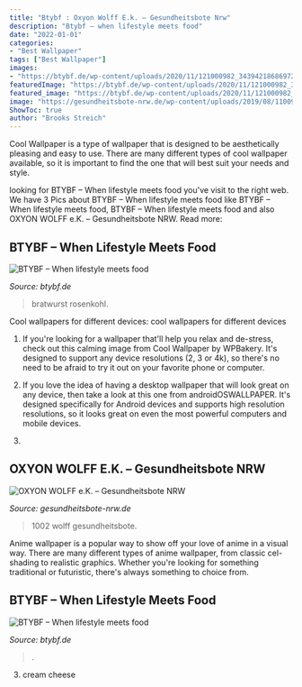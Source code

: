```yaml
---
title: "Btybf : Oxyon Wolff E.k. – Gesundheitsbote Nrw"
description: "Btybf – when lifestyle meets food"
date: "2022-01-01"
categories:
- "Best Wallpaper"
tags: ["Best Wallpaper"]
images:
- "https://btybf.de/wp-content/uploads/2020/11/121000982_343942186869723_1542512151731164203_n.jpg"
featuredImage: "https://btybf.de/wp-content/uploads/2020/11/121000982_343942186869723_1542512151731164203_n.jpg"
featured_image: "https://btybf.de/wp-content/uploads/2020/11/121000982_343942186869723_1542512151731164203_n.jpg"
image: "https://gesundheitsbote-nrw.de/wp-content/uploads/2019/08/1100928-768x512.png"
ShowToc: true
author: "Brooks Streich"
---
```



Cool Wallpaper is a type of wallpaper that is designed to be aesthetically pleasing and easy to use. There are many different types of cool wallpaper available, so it is important to find the one that will best suit your needs and style.

	

		
looking for BTYBF – When lifestyle meets food you've visit to the right web. We have 3 Pics about BTYBF – When lifestyle meets food like BTYBF – When lifestyle meets food, BTYBF – When lifestyle meets food and also OXYON WOLFF e.K. – Gesundheitsbote NRW. Read more:
		
    
## BTYBF – When Lifestyle Meets Food

<img loading=lazy src="https://btybf.de/wp-content/uploads/2020/11/121000982_343942186869723_1542512151731164203_n.jpg" onerror="this.onerror=null;this.src='https://tse4.mm.bing.net/th?id=OIP.XcoFqBM0D_htZnvvAyCFIQHaHa&amp;pid=15.1';" alt="BTYBF – When lifestyle meets food">

_Source: btybf.de_

>bratwurst rosenkohl. 

	

Cool wallpapers for different devices:
cool wallpapers for different devices 

1. If you're looking for a wallpaper that'll help you relax and de-stress, check out this calming image from Cool Wallpaper by WPBakery. It's designed to support any device resolutions (2, 3 or 4k), so there's no need to be afraid to try it out on your favorite phone or computer.

2. If you love the idea of having a desktop wallpaper that will look great on any device, then take a look at this one from androidOSWALLPAPER. It's designed specifically for Android devices and supports high resolution resolutions, so it looks great on even the most powerful computers and mobile devices.

3.

    
## OXYON WOLFF E.K. – Gesundheitsbote NRW

<img loading=lazy src="https://gesundheitsbote-nrw.de/wp-content/uploads/2019/08/1100928-768x512.png" onerror="this.onerror=null;this.src='https://tse2.mm.bing.net/th?id=OIP.tpruf0Z_WYP6UZQdGY_AWAHaE8&amp;pid=15.1';" alt="OXYON WOLFF e.K. – Gesundheitsbote NRW">

_Source: gesundheitsbote-nrw.de_

>1002 wolff gesundheitsbote. 

	

Anime wallpaper is a popular way to show off your love of anime in a visual way. There are many different types of anime wallpaper, from classic cel-shading to realistic graphics. Whether you're looking for something traditional or futuristic, there's always something to choice from.

    
## BTYBF – When Lifestyle Meets Food

<img loading=lazy src="https://btybf.de/wp-content/uploads/2020/11/IMG_20190303_112909_482.jpg" onerror="this.onerror=null;this.src='https://tse1.mm.bing.net/th?id=OIP.Ncoq0KG7XQrfwb5vkdjYPAHaHa&amp;pid=15.1';" alt="BTYBF – When lifestyle meets food">

_Source: btybf.de_

>. 

	

3. cream cheese 

